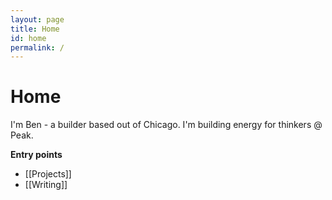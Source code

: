```yaml
---
layout: page
title: Home
id: home
permalink: /
---
```


# Home

I'm Ben - a builder based out of Chicago. I'm building energy for thinkers @ Peak.

<strong>Entry points</strong>

- [[Projects]]
- [[Writing]]

<style>
  .wrapper {
    max-width: 46em;
  }
</style>
